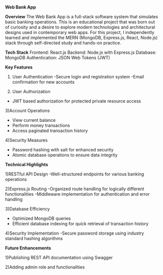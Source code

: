 **Web Bank App**

**Overview**
The Web Bank App is a full-stack software system that simulates basic banking operations.
This  is an educational project that was born out of curiosity and a desire to explore modern technologies and architectural designs used in contemporary web apps.
For this project, I independently learned and implemented the MERN (MongoDB, Express.js, React, Node.js) stack through self-directed study and hands-on practice.

**Tech Stack**
Frontend: React.js
Backend: Node.js with Express.js
Database: MongoDB
Authentication: JSON Web Tokens (JWT)

**Key Features**

1) User Authentication
-Secure login and registration system
-Email confirmation for new accounts

2) User Authorization
- JWT based authorization for protected private resource access
 
3)Account Operations
- View current balance
- Perform money transactions
- Access paginated transaction history

4)Security Measures
- Password hashing with salt for enhanced security
- Atomic database operations to ensure data integrity


**Technical Highlights**

1)RESTful API Design 
-Well-structured endpoints for various banking operations

2)Express.js Routing
-Organized route handling for logically different functionalities
-Middleware implementation for authentication and error handling


3)Database Efficiency
- Optimized MongoDB queries
- Efficient database indexing for quick retrieval of transaction history

4)Security Implementation
-Secure password storage using industry standard hashing algorithms


**Future Enhancements**

  1)Publishing REST API documentation using Swagger
  
  2)Adding admin role and functionalities

